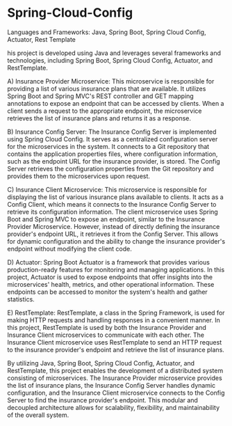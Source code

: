 # Spring-Cloud-Config

Languages and Frameworks: Java, Spring Boot, Spring Cloud Config, Actuator, Rest Template 

his project is developed using Java and leverages several frameworks and technologies, including Spring Boot, Spring Cloud Config, Actuator, and RestTemplate.

A) Insurance Provider Microservice: This microservice is responsible for providing a list of various insurance plans that are available. It utilizes Spring Boot and Spring MVC's REST controller and GET mapping annotations to expose an endpoint that can be accessed by clients. When a client sends a request to the appropriate endpoint, the microservice retrieves the list of insurance plans and returns it as a response.

B) Insurance Config Server: The Insurance Config Server is implemented using Spring Cloud Config. It serves as a centralized configuration server for the microservices in the system. It connects to a Git repository that contains the application properties files, where configuration information, such as the endpoint URL for the insurance provider, is stored. The Config Server retrieves the configuration properties from the Git repository and provides them to the microservices upon request.

C) Insurance Client Microservice: This microservice is responsible for displaying the list of various insurance plans available to clients. It acts as a Config Client, which means it connects to the Insurance Config Server to retrieve its configuration information. The client microservice uses Spring Boot and Spring MVC to expose an endpoint, similar to the Insurance Provider Microservice. However, instead of directly defining the insurance provider's endpoint URL, it retrieves it from the Config Server. This allows for dynamic configuration and the ability to change the insurance provider's endpoint without modifying the client code.

D) Actuator: Spring Boot Actuator is a framework that provides various production-ready features for monitoring and managing applications. In this project, Actuator is used to expose endpoints that offer insights into the microservices' health, metrics, and other operational information. These endpoints can be accessed to monitor the system's health and gather statistics.

E) RestTemplate: RestTemplate, a class in the Spring Framework, is used for making HTTP requests and handling responses in a convenient manner. In this project, RestTemplate is used by both the Insurance Provider and Insurance Client microservices to communicate with each other. The Insurance Client microservice uses RestTemplate to send an HTTP request to the insurance provider's endpoint and retrieve the list of insurance plans.

By utilizing Java, Spring Boot, Spring Cloud Config, Actuator, and RestTemplate, this project enables the development of a distributed system consisting of microservices. The Insurance Provider microservice provides the list of insurance plans, the Insurance Config Server handles dynamic configuration, and the Insurance Client microservice connects to the Config Server to find the insurance provider's endpoint. This modular and decoupled architecture allows for scalability, flexibility, and maintainability of the overall system.
